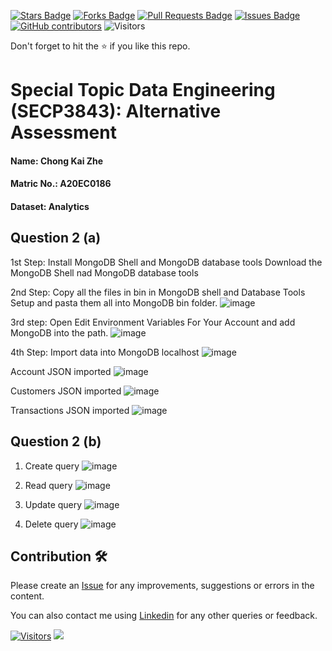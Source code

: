 <a href="https://github.com/drshahizan/SECP3843/stargazers"><img src="https://img.shields.io/github/stars/drshahizan/SECP3843" alt="Stars Badge"/></a>
<a href="https://github.com/drshahizan/SECP3843/network/members"><img src="https://img.shields.io/github/forks/drshahizan/SECP3843" alt="Forks Badge"/></a>
<a href="https://github.com/drshahizan/SECP3843/pulls"><img src="https://img.shields.io/github/issues-pr/drshahizan/SECP3843" alt="Pull Requests Badge"/></a>
<a href="https://github.com/drshahizan/SECP3843/issues"><img src="https://img.shields.io/github/issues/drshahizan/SECP3843" alt="Issues Badge"/></a>
<a href="https://github.com/drshahizan/SECP3843/graphs/contributors"><img alt="GitHub contributors" src="https://img.shields.io/github/contributors/drshahizan/SECP3843?color=2b9348"></a>
![Visitors](https://api.visitorbadge.io/api/visitors?path=https%3A%2F%2Fgithub.com%2Fdrshahizan%2FSECP3843&labelColor=%23d9e3f0&countColor=%23697689&style=flat)

Don't forget to hit the :star: if you like this repo.

# Special Topic Data Engineering (SECP3843): Alternative Assessment

#### Name: Chong Kai Zhe
#### Matric No.: A20EC0186
#### Dataset: Analytics

## Question 2 (a)
1st Step: Install MongoDB Shell and MongoDB database tools
Download the MongoDB Shell nad MongoDB database tools

2nd Step: Copy all the files in bin in MongoDB shell and Database Tools Setup and pasta them all into MongoDB bin folder.
![image](https://github.com/drshahizan/SECP3843/assets/120616074/43633f51-334b-4837-b2d5-c347534a094c)

3rd step: Open Edit Environment Variables For Your Account and add MongoDB into the path.
![image](https://github.com/drshahizan/SECP3843/assets/120616074/3afa8578-0c16-4be4-835f-c8342d38d840)

4th Step: Import data into MongoDB localhost
![image](https://github.com/drshahizan/SECP3843/assets/120616074/b1fdc3c5-caf7-4939-b794-c8afee927ac5)

 Account JSON imported
 ![image](https://github.com/drshahizan/SECP3843/assets/120616074/1399a31f-ec95-42f2-b90f-a4124b4c52b4)
 
 Customers JSON imported
 ![image](https://github.com/drshahizan/SECP3843/assets/120616074/0c1f44df-be7d-4696-9f16-94bf608cae97)
 
Transactions JSON imported
![image](https://github.com/drshahizan/SECP3843/assets/120616074/5c04311d-84e3-4594-ba3a-b12dea999406)

## Question 2 (b)
1. Create query
  ![image](https://github.com/drshahizan/SECP3843/assets/120616074/f6853f75-8621-4b10-982e-415a110c672f)

2. Read query
   ![image](https://github.com/drshahizan/SECP3843/assets/120616074/ef4758dd-9f3f-4086-aa74-bd43e1a64723)

3. Update query
   ![image](https://github.com/drshahizan/SECP3843/assets/120616074/f95230a6-03a4-4437-8f1d-033c2a451d3f)

4. Delete query
   ![image](https://github.com/drshahizan/SECP3843/assets/120616074/30b031b2-dc95-49f7-8f1b-d502ce8e275d)


## Contribution 🛠️
Please create an [Issue](https://github.com/drshahizan/special-topic-data-engineering/issues) for any improvements, suggestions or errors in the content.

You can also contact me using [Linkedin](https://www.linkedin.com/in/drshahizan/) for any other queries or feedback.

[![Visitors](https://api.visitorbadge.io/api/visitors?path=https%3A%2F%2Fgithub.com%2Fdrshahizan&labelColor=%23697689&countColor=%23555555&style=plastic)](https://visitorbadge.io/status?path=https%3A%2F%2Fgithub.com%2Fdrshahizan)
![](https://hit.yhype.me/github/profile?user_id=81284918)




